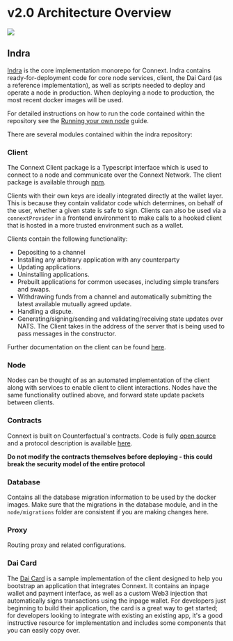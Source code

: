 # v2.0 Architecture Overview

![ ](https://i.ibb.co/FX6SSP7/architecture.png)

## Indra

[Indra](https://github.com/ConnextProject/indra) is the core implementation monorepo for Connext. Indra contains ready-for-deployment code for core node services, client, the Dai Card (as a reference implementation), as well as scripts needed to deploy and operate a node in production. When deploying a node to production, the most recent docker images will be used.

For detailed instructions on how to run the code contained within the repository see the [Running your own node](../nodeDocumentation/runNode.md) guide.

There are several modules contained within the indra repository:

### Client

The Connext Client package is a Typescript interface which is used to connect to a node and communicate over the Connext Network. The client package is available through [npm](https://www.npmjs.com/package/@connext/client).

Clients with their own keys are ideally integrated directly at the wallet layer. This is because they contain validator code which determines, on behalf of the user, whether a given state is safe to sign. Clients can also be used via a `connextProvider` in a frontend environment to make calls to a hooked client that is hosted in a more trusted environment such as a wallet.

Clients contain the following functionality:

* Depositing to a channel
* Installing any arbitrary application with any counterparty
* Updating applications.
* Uninstalling applications.
* Prebuilt applications for common usecases, including simple transfers and swaps.
* Withdrawing funds from a channel and automatically submitting the latest available mutually agreed update.
* Handling a dispute.
* Generating/signing/sending and validating/receiving state updates over NATS. The Client takes in the address of the server that is being used to pass messages in the constructor.

Further documentation on the client can be found [here](../userDocumentation/clientAPI.md).

### Node

Nodes can be thought of as an automated implementation of the client along with services to enable client to client interactions. Nodes have the same functionality outlined above, and forward state update packets between clients.


### Contracts

Connext is built on Counterfactual's contracts. Code is fully [open source](https://github.com/counterfactual/monorepo/) and a protocol description is available [here](https://specs.counterfactual.com).

**Do not modify the contracts themselves before deploying - this could break the security model of the entire protocol**

### Database

Contains all the database migration information to be used by the docker images. Make sure that the migrations in the database module, and in the `node/migrations` folder are consistent if you are making changes here.

### Proxy

Routing proxy and related configurations.

### Dai Card

The [Dai Card](https://github.com/ConnextProject/indra/tree/master/modules/daicard) is a sample implementation of the client designed to help you bootstrap an application that integrates Connext. It contains an inpage wallet and payment interface, as well as a custom Web3 injection that automatically signs transactions using the inpage wallet. For developers just beginning to build their application, the card is a great way to get started; for developers looking to integrate with existing an existing app, it's a good instructive resource for implementation and includes some components that you can easily copy over.
